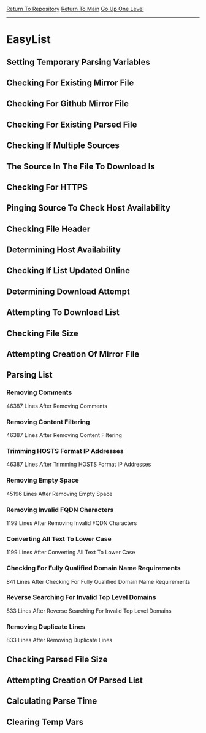 [Return To Repository](https://github.com/deathbybandaid/piholeparser/)
[Return To Main](https://github.com/deathbybandaid/piholeparser/blob/master/RecentRunLogs/Mainlog.md)
[Go Up One Level](https://github.com/deathbybandaid/piholeparser/blob/master/RecentRunLogs/TopLevelScripts/30-Processing-External-Blacklists.md)
____________________________________
# EasyList
## Setting Temporary Parsing Variables
## Checking For Existing Mirror File
## Checking For Github Mirror File
## Checking For Existing Parsed File
## Checking If Multiple Sources
## The Source In The File To Download Is
## Checking For HTTPS
## Pinging Source To Check Host Availability
## Checking File Header
## Determining Host Availability
## Checking If List Updated Online
## Determining Download Attempt
## Attempting To Download List
## Checking File Size
## Attempting Creation Of Mirror File
## Parsing List
### Removing Comments
46387 Lines After Removing Comments
### Removing Content Filtering
46387 Lines After Removing Content Filtering
### Trimming HOSTS Format IP Addresses
46387 Lines After Trimming HOSTS Format IP Addresses
### Removing Empty Space
45196 Lines After Removing Empty Space
### Removing Invalid FQDN Characters
1199 Lines After Removing Invalid FQDN Characters
### Converting All Text To Lower Case
1199 Lines After Converting All Text To Lower Case
### Checking For Fully Qualified Domain Name Requirements
841 Lines After Checking For Fully Qualified Domain Name Requirements
### Reverse Searching For Invalid Top Level Domains
833 Lines After Reverse Searching For Invalid Top Level Domains
### Removing Duplicate Lines
833 Lines After Removing Duplicate Lines
## Checking Parsed File Size
## Attempting Creation Of Parsed List
## Calculating Parse Time
## Clearing Temp Vars
